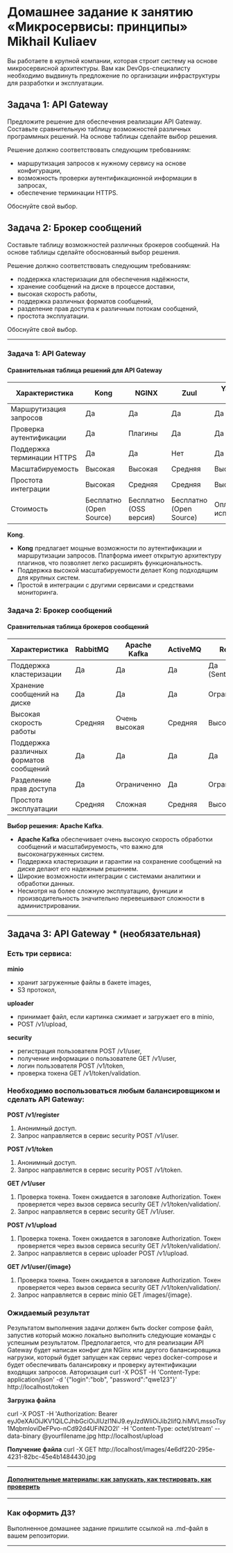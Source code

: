 
# Домашнее задание к занятию «Микросервисы: принципы»  Mikhail Kuliaev

Вы работаете в крупной компании, которая строит систему на основе микросервисной архитектуры.
Вам как DevOps-специалисту необходимо выдвинуть предложение по организации инфраструктуры для разработки и эксплуатации.

## Задача 1: API Gateway 

Предложите решение для обеспечения реализации API Gateway. Составьте сравнительную таблицу возможностей различных программных решений. На основе таблицы сделайте выбор решения.

Решение должно соответствовать следующим требованиям:
- маршрутизация запросов к нужному сервису на основе конфигурации,
- возможность проверки аутентификационной информации в запросах,
- обеспечение терминации HTTPS.

Обоснуйте свой выбор.

## Задача 2: Брокер сообщений

Составьте таблицу возможностей различных брокеров сообщений. На основе таблицы сделайте обоснованный выбор решения.

Решение должно соответствовать следующим требованиям:
- поддержка кластеризации для обеспечения надёжности,
- хранение сообщений на диске в процессе доставки,
- высокая скорость работы,
- поддержка различных форматов сообщений,
- разделение прав доступа к различным потокам сообщений,
- простота эксплуатации.

Обоснуйте свой выбор.

_____________________

### Задача 1: API Gateway

#### Сравнительная таблица решений для API Gateway

| Характеристика               | **Kong**  | **NGINX**  | **Zuul**  | **Yandex API Gateway** |
|------------------------------|-----------|------------|-----------|---------------------|
| Маршрутизация запросов       | Да        | Да         | Да        | Да                  |
| Проверка аутентификации      | Да        | Плагины    | Да        | Да                  |
| Поддержка терминации HTTPS   | Да        | Да         | Нет       | Да                  |
| Масштабируемость            | Высокая   | Высокая    | Средняя   | Высокая      |
| Простота интеграции         | Высокая   | Средняя    | Средняя   | Высокая             |
| Стоимость                   | Бесплатно (Open Source) | Бесплатно (OSS версия) | Бесплатно (Open Source) | Оплата за использование |

**Kong**.
- **Kong** предлагает мощные возможности по аутентификации и маршрутизации запросов. Платформа имеет открытую архитектуру плагинов, что позволяет легко расширять функциональность.
- Поддержка высокой масштабируемости делает Kong подходящим для крупных систем.
- Простой в интеграции с другими сервисами и средствами мониторинга.

### Задача 2: Брокер сообщений

#### Сравнительная таблица брокеров сообщений

| Характеристика                      | **RabbitMQ** | **Apache Kafka** | **ActiveMQ** | **Redis**       |
|-------------------------------------|--------------|-------------------|--------------|-----------------|
| Поддержка кластеризации             | Да           | Да                | Да           | Да (Sentinel)   |
| Хранение сообщений на диске         | Да           | Да                | Да           | Ограничено      |
| Высокая скорость работы             | Средняя      | Очень высокая     | Средняя      | Высокая         |
| Поддержка различных форматов сообщений | Да        | Да                | Да           | Да              |
| Разделение прав доступа             | Да           | Ограниченно       | Да           | Ограничено      |
| Простота эксплуатации               | Средняя      | Сложная           | Средняя      | Высокая         |

**Выбор решения:** **Apache Kafka**.
- **Apache Kafka** обеспечивает очень высокую скорость обработки сообщений и масштабируемость, что важно для высоконагруженных систем.
- Поддержка кластеризации и гарантии на сохранение сообщений на диске делают его надежным решением.
- Широкие возможности интеграции с системами аналитики и обработки данных.
- Несмотря на более сложную эксплуатацию, функции и производительность значительно перевешивают сложности в администрировании.

______________________

## Задача 3: API Gateway * (необязательная)

### Есть три сервиса:

**minio**
- хранит загруженные файлы в бакете images,
- S3 протокол,

**uploader**
- принимает файл, если картинка сжимает и загружает его в minio,
- POST /v1/upload,

**security**
- регистрация пользователя POST /v1/user,
- получение информации о пользователе GET /v1/user,
- логин пользователя POST /v1/token,
- проверка токена GET /v1/token/validation.

### Необходимо воспользоваться любым балансировщиком и сделать API Gateway:

**POST /v1/register**
1. Анонимный доступ.
2. Запрос направляется в сервис security POST /v1/user.

**POST /v1/token**
1. Анонимный доступ.
2. Запрос направляется в сервис security POST /v1/token.

**GET /v1/user**
1. Проверка токена. Токен ожидается в заголовке Authorization. Токен проверяется через вызов сервиса security GET /v1/token/validation/.
2. Запрос направляется в сервис security GET /v1/user.

**POST /v1/upload**
1. Проверка токена. Токен ожидается в заголовке Authorization. Токен проверяется через вызов сервиса security GET /v1/token/validation/.
2. Запрос направляется в сервис uploader POST /v1/upload.

**GET /v1/user/{image}**
1. Проверка токена. Токен ожидается в заголовке Authorization. Токен проверяется через вызов сервиса security GET /v1/token/validation/.
2. Запрос направляется в сервис minio GET /images/{image}.

### Ожидаемый результат

Результатом выполнения задачи должен быть docker compose файл, запустив который можно локально выполнить следующие команды с успешным результатом.
Предполагается, что для реализации API Gateway будет написан конфиг для NGinx или другого балансировщика нагрузки, который будет запущен как сервис через docker-compose и будет обеспечивать балансировку и проверку аутентификации входящих запросов.
Авторизация
curl -X POST -H 'Content-Type: application/json' -d '{"login":"bob", "password":"qwe123"}' http://localhost/token

**Загрузка файла**

curl -X POST -H 'Authorization: Bearer eyJ0eXAiOiJKV1QiLCJhbGciOiJIUzI1NiJ9.eyJzdWIiOiJib2IifQ.hiMVLmssoTsy1MqbmIoviDeFPvo-nCd92d4UFiN2O2I' -H 'Content-Type: octet/stream' --data-binary @yourfilename.jpg http://localhost/upload

**Получение файла**
curl -X GET http://localhost/images/4e6df220-295e-4231-82bc-45e4b1484430.jpg

---

#### [Дополнительные материалы: как запускать, как тестировать, как проверить](https://github.com/netology-code/devkub-homeworks/tree/main/11-microservices-02-principles)

---

### Как оформить ДЗ?

Выполненное домашнее задание пришлите ссылкой на .md-файл в вашем репозитории.

---

